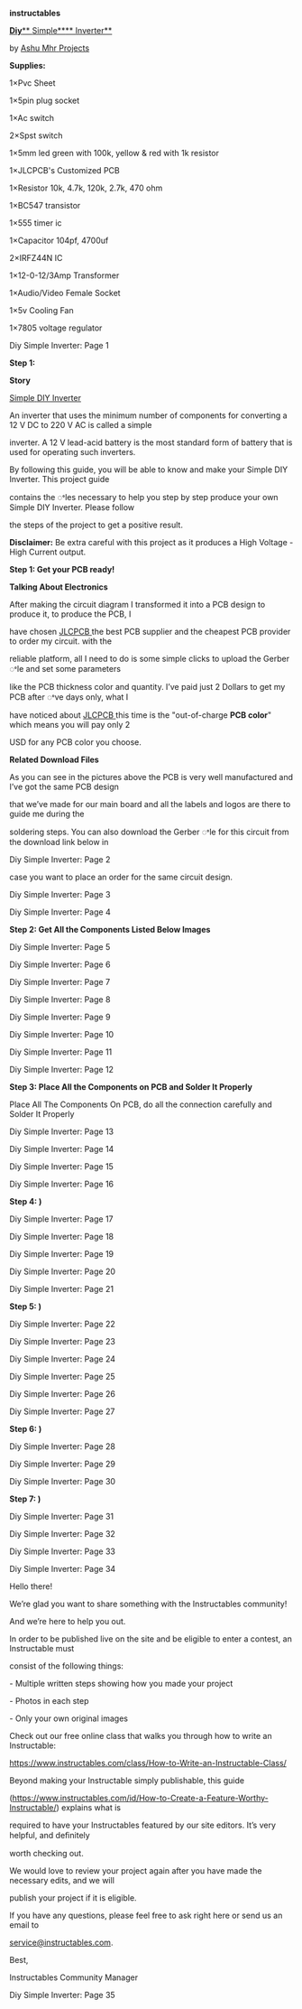 ﻿

**instructables**

[**Diy**](http://www.instructables.com/Diy-Simple-Inverter/)[** ](http://www.instructables.com/Diy-Simple-Inverter/)[Simple**](http://www.instructables.com/Diy-Simple-Inverter/)[** ](http://www.instructables.com/Diy-Simple-Inverter/)[Inverter**](http://www.instructables.com/Diy-Simple-Inverter/)

by [Ashu](http://www.instructables.com/member/Ashu+Mhr+Projects/)[ ](http://www.instructables.com/member/Ashu+Mhr+Projects/)[Mhr](http://www.instructables.com/member/Ashu+Mhr+Projects/)[ ](http://www.instructables.com/member/Ashu+Mhr+Projects/)[Projects](http://www.instructables.com/member/Ashu+Mhr+Projects/)

**Supplies:**

1×Pvc Sheet

1×5pin plug socket

1×Ac switch

2×Spst switch

1×5mm led green with 100k, yellow & red with 1k resistor

1×JLCPCB's Customized PCB

1×Resistor 10k, 4.7k, 120k, 2.7k, 470 ohm

1×BC547 transistor

1×555 timer ic

1×Capacitor 104pf, 4700uf

2×IRFZ44N IC

1×12-0-12/3Amp Transformer

1×Audio/Video Female Socket

1×5v Cooling Fan

1×7805 voltage regulator

Diy Simple Inverter: Page 1





**Step 1:**

**Story**

[Simple](https://www.youtube.com/watch?v=Dc1fCUNJ3mI)[ ](https://www.youtube.com/watch?v=Dc1fCUNJ3mI)[DIY](https://www.youtube.com/watch?v=Dc1fCUNJ3mI)[ ](https://www.youtube.com/watch?v=Dc1fCUNJ3mI)[Inverter](https://www.youtube.com/watch?v=Dc1fCUNJ3mI)

An inverter that uses the minimum number of components for converting a 12 V DC to 220 V AC is called a simple

inverter. A 12 V lead-acid battery is the most standard form of battery that is used for operating such inverters.

By following this guide, you will be able to know and make your Simple DIY Inverter. This project guide

contains the ꢀles necessary to help you step by step produce your own Simple DIY Inverter. Please follow

the steps of the project to get a positive result.

**Disclaimer:** Be extra careful with this project as it produces a High Voltage - High Current output.

**Step 1: Get your PCB ready!**

**Talking About Electronics**

After making the circuit diagram I transformed it into a PCB design to produce it, to produce the PCB, I

have chosen [JLCPCB](https://jlcpcb.com/IAT)[ ](https://jlcpcb.com/IAT)the best PCB supplier and the cheapest PCB provider to order my circuit. with the

reliable platform, all I need to do is some simple clicks to upload the Gerber ꢀle and set some parameters

like the PCB thickness color and quantity. I’ve paid just 2 Dollars to get my PCB after ꢀve days only, what I

have noticed about [JLCPCB](https://jlcpcb.com/IAT)[ ](https://jlcpcb.com/IAT)this time is the "out-of-charge **PCB color**" which means you will pay only 2

USD for any PCB color you choose.

**Related Download Files**

As you can see in the pictures above the PCB is very well manufactured and I’ve got the same PCB design

that we’ve made for our main board and all the labels and logos are there to guide me during the

soldering steps. You can also download the Gerber ꢀle for this circuit from the download link below in

Diy Simple Inverter: Page 2





case you want to place an order for the same circuit design.

Diy Simple Inverter: Page 3





Diy Simple Inverter: Page 4





**Step 2: Get All the Components Listed Below Images**

Diy Simple Inverter: Page 5





Diy Simple Inverter: Page 6





Diy Simple Inverter: Page 7





Diy Simple Inverter: Page 8





Diy Simple Inverter: Page 9





Diy Simple Inverter: Page 10





Diy Simple Inverter: Page 11





Diy Simple Inverter: Page 12





**Step 3: Place All the Components on PCB and Solder It Properly**

Place All The Components On PCB, do all the connection carefully and Solder It Properly

Diy Simple Inverter: Page 13





Diy Simple Inverter: Page 14





Diy Simple Inverter: Page 15





Diy Simple Inverter: Page 16





**Step 4: )**

Diy Simple Inverter: Page 17





Diy Simple Inverter: Page 18





Diy Simple Inverter: Page 19





Diy Simple Inverter: Page 20





Diy Simple Inverter: Page 21





**Step 5: )**

Diy Simple Inverter: Page 22





Diy Simple Inverter: Page 23





Diy Simple Inverter: Page 24





Diy Simple Inverter: Page 25





Diy Simple Inverter: Page 26





Diy Simple Inverter: Page 27





**Step 6: )**

Diy Simple Inverter: Page 28





Diy Simple Inverter: Page 29





Diy Simple Inverter: Page 30





**Step 7: )**

Diy Simple Inverter: Page 31





Diy Simple Inverter: Page 32





Diy Simple Inverter: Page 33





Diy Simple Inverter: Page 34





Hello there!

We’re glad you want to share something with the Instructables community!

And we’re here to help you out.

In order to be published live on the site and be eligible to enter a contest, an Instructable must

consist of the following things:

\- Multiple written steps showing how you made your project

\- Photos in each step

\- Only your own original images

Check out our free online class that walks you through how to write an Instructable:

<https://www.instructables.com/class/How-to-Write-an-Instructable-Class/>

Beyond making your Instructable simply publishable, this guide

(<https://www.instructables.com/id/How-to-Create-a-Feature-Worthy-Instructable/>) explains what is

required to have your Instructables featured by our site editors. It’s very helpful, and deﬁnitely

worth checking out.

We would love to review your project again after you have made the necessary edits, and we will

publish your project if it is eligible.

If you have any questions, please feel free to ask right here or send us an email to

<service@instructables.com>.

Best,

Instructables Community Manager

Diy Simple Inverter: Page 35

